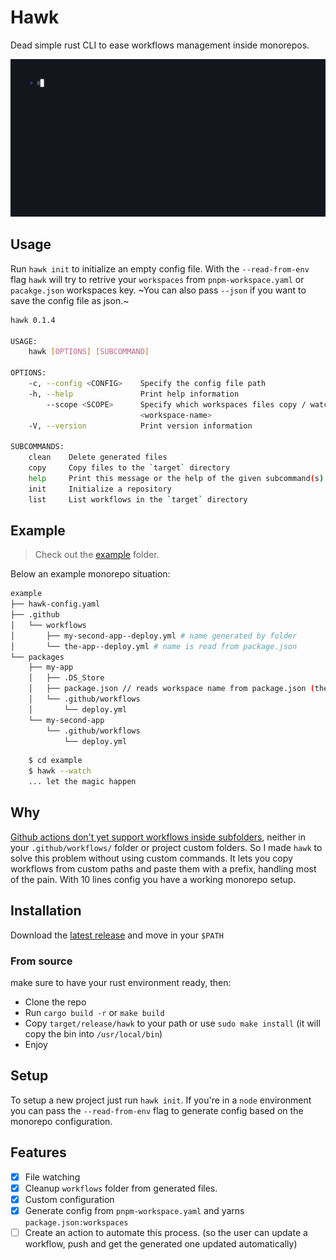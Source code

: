 # Hawk

Dead simple rust CLI to ease workflows management inside monorepos.

![gif](./assets/out.gif)

## Usage

Run `hawk init` to initialize an empty config file. With the `--read-from-env` flag `hawk` will try to
retrive your `workspaces` from `pnpm-workspace.yaml` or `pacakge.json` workspaces key.
~You can also pass `--json` if you want to save the config file as json.~

```bash
hawk 0.1.4

USAGE:
    hawk [OPTIONS] [SUBCOMMAND]

OPTIONS:
    -c, --config <CONFIG>    Specify the config file path
    -h, --help               Print help information
        --scope <SCOPE>      Specify which workspaces files copy / watch Usage: --scope
                             <workspace-name>
    -V, --version            Print version information

SUBCOMMANDS:
    clean    Delete generated files
    copy     Copy files to the `target` directory
    help     Print this message or the help of the given subcommand(s)
    init     Initialize a repository
    list     List workflows in the `target` directory
```

## Example

> Check out the [example](./example) folder.

Below an example monorepo situation:

```sh
example
├── hawk-config.yaml
├── .github
│   └── workflows
│       ├── my-second-app--deploy.yml # name generated by folder
│       └── the-app--deploy.yml # name is read from package.json
└── packages
    ├── my-app
    │   ├── .DS_Store
    │   ├── package.json // reads workspace name from package.json (the-app)
    │   └── .github/workflows
    │       └── deploy.yml
    └── my-second-app
        └── .github/workflows
            └── deploy.yml
```

```bash
    $ cd example
    $ hawk --watch
    ... let the magic happen
```

## Why

[Github actions don't yet support workflows inside subfolders](https://github.com/orgs/community/discussions/18055#discussioncomment-3703595), neither in your `.github/workflows/` folder or project custom folders.
So I made `hawk` to solve this problem without using custom commands. It lets you copy workflows from custom paths and paste them with a prefix, handling most of the pain.
With 10 lines config you have a working monorepo setup.

## Installation

Download the [latest release](https://github.com/rawnly/hawk/releases/latest) and move in your `$PATH`

### From source

make sure to have your rust environment ready, then:

- Clone the repo
- Run `cargo build -r` or `make build`
- Copy `target/release/hawk` to your path or use `sudo make install` (it will copy the bin into `/usr/local/bin`)
- Enjoy

## Setup

To setup a new project just run `hawk init`. If you're in a `node` environment you can pass the `--read-from-env` flag to generate config based on the monorepo configuration.

## Features

- [x] File watching
- [x] Cleanup `workflows` folder from generated files.
- [x] Custom configuration
- [x] Generate config from `pnpm-workspace.yaml` and yarns `package.json:workspaces`
- [ ] Create an action to automate this process. (so the user can update a workflow, push and get the generated one updated automatically)
